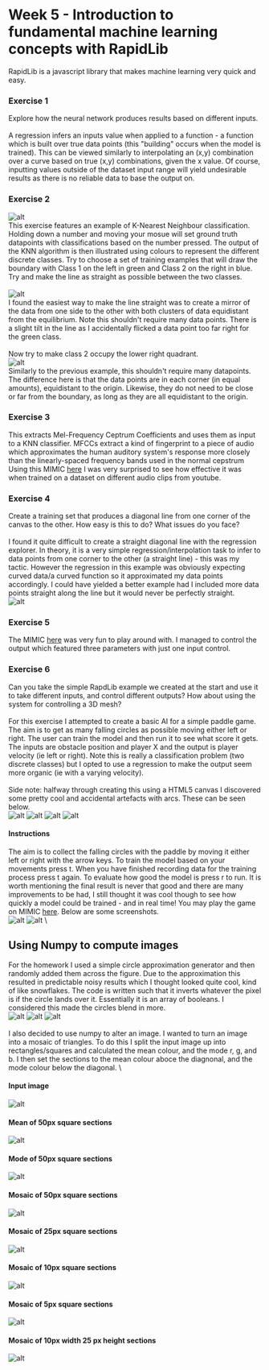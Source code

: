 # Week 5 - Introduction to fundamental machine learning concepts with RapidLib
RapidLib is a javascript library that makes machine learning very quick and easy.

### Exercise 1
Explore how the neural network produces results based on different inputs.
\
\
A regression infers an inputs value when applied to a function - a function which is built over true data points (this "building" occurs when the model is trained). This can be viewed similarly to interpolating an (x,y) combination over a curve based on true (x,y) combinations, given the x value. Of course, inputting values outside of the dataset input range will yield undesirable results as there is no reliable data to base the output on.
### Exercise 2
![alt](img/1.png)
\
This exercise features an example of K-Nearest Neighbour classification. Holding down a number and moving your mosue will set ground truth datapoints with classifications based on the number pressed. The output of the KNN algorithm is then illustrated using colours to represent the different discrete classes.
Try to choose a set of training examples that will draw the boundary with Class 1 on the left in green and Class 2 on the right in blue. Try and make the line as straight as possible between the two classes.
\
\
![alt](img/2.png)
\
I found the easiest way to make the line straight was to create a mirror of the data from one side to the other with both clusters of data equidistant from the equilibrium. Note this shouldn't require many data points. There is a slight tilt in the line as I accidentally flicked a data point too far right for the green class.
\
\
Now try to make class 2 occupy the lower right quadrant.
\
![alt](img/3.png)
\
Similarly to the previous example, this shouldn't require many datapoints. The difference here is that the data points are in each corner (in equal amounts), equidistant to the origin. Likewise, they do not need to be close or far from the boundary, as long as they are all equidistant to the origin.
### Exercise 3
This extracts Mel-Frequency Ceptrum Coefficients and uses them as input to a KNN classifier. MFCCs extract a kind of fingerprint to a piece of audio which approximates the human auditory system's response more closely than the linearly-spaced frequency bands used in the normal cepstrum
Using this MIMIC [here](https://mimicproject.com/code/3864f3e5-8263-b70e-5ef9-1037c724d4ec) I was very surprised to see how effective it was when trained on a dataset on different audio clips from youtube.
### Exercise 4
Create a training set that produces a diagonal line from one corner of the canvas to the other.
How easy is this to do? What issues do you face?
\
\
I found it quite difficult to create a straight diagonal line with the regression explorer. In theory, it is a very simple regression/interpolation task to infer to data points from one corner to the other (a straight line) - this was my tactic. However the regression in this example was obviously expecting curved data/a curved function so it approximated my data points accordingly. I could have yielded a better example had I included more data points straight along the line but it would never be perfectly straight.
\
![alt](img/4.png)
### Exercise 5
The MIMIC [here](https://mimicproject.com/code/5d67faaa-e4c3-771a-f824-fe5c5b978ab6) was very fun to play around with. I managed to control the output which featured three parameters with just one input control.
### Exercise 6
Can you take the simple RapdLib example we created at the start and use it to take different inputs, and control different outputs?
How about using the system for controlling a 3D mesh?
\
\
For this exercise I attempted to create a basic AI for a simple paddle game. The aim is to get as many falling circles as possible moving either left or right. The user can train the model and then run it to see what score it gets. The inputs are obstacle position and player X and the output is player velocity (ie left or right). Note this is really a classification problem (two discrete classes) but I opted to use a regression to make the output seem more organic (ie with a varying velocity).
\
\
Side note: halfway through creating this using a HTML5 canvas I discovered some pretty cool and accidental artefacts with arcs. These can be seen below.
\
![alt](img/5.png)
![alt](img/6.png)
![alt](img/7.png)
![alt](img/8.png)
#### Instructions
The aim is to collect the falling circles with the paddle by moving it either left or right with the arrow keys. To train the model based on your movements press t. When you have finished recording data for the training process press t again. To evaluate how good the model is press r to run. It is worth mentioning the final result is never that good and there are many improvements to be had, I still thought it was cool though to see how quickly a model could be trained - and in real time!
You may play the game on MIMIC [here](https://mimicproject.com/code/8a3d6fe7-02ec-8402-b955-3f57bc3df419). Below are some screenshots.
\
![alt](img/9.png)
![alt](img/10.png)
\

## Using Numpy to compute images
For the homework I used a simple circle approximation generator and then randomly added them across the figure. Due to the approximation this resulted in predictable noisy results which I thought looked quite cool, kind of like snowflakes. The code is written such that it inverts whatever the pixel is if the circle lands over it. Essentially it is an array of booleans. I considered this made the circles blend in more.
\
![alt](img/11.png)
![alt](img/12.png)
![alt](img/13.png)
\
\
I also decided to use numpy to alter an image. I wanted to turn an image into a mosaic of triangles. To do this I split the input image up into rectangles/squares and calculated the mean colour, and the mode r, g, and b. I then set the sections to the mean colour aboce the diagnonal, and the mode colour below the diagonal.
\
#### Input image
![alt](img/parrots.png)
#### Mean of 50px square sections
![alt](img/parrotsMean50.png)
#### Mode of 50px square sections
![alt](img/parrotsMode50.png)
#### Mosaic of 50px square sections
![alt](img/parrotsMosaic50.png)
#### Mosaic of 25px square sections
![alt](img/parrotsMosaic25.png)
#### Mosaic of 10px square sections
![alt](img/parrotsMosaic10.png)
#### Mosaic of 5px square sections
![alt](img/parrotsMosaic5.png)
#### Mosaic of 10px width 25 px height sections
![alt](img/parrotsMosaic1025.png)
